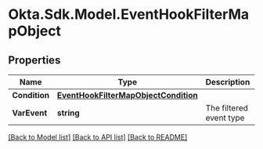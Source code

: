 # Okta.Sdk.Model.EventHookFilterMapObject

## Properties

Name | Type | Description | Notes
------------ | ------------- | ------------- | -------------
**Condition** | [**EventHookFilterMapObjectCondition**](EventHookFilterMapObjectCondition.md) |  | [optional] 
**VarEvent** | **string** | The filtered event type | [optional] 

[[Back to Model list]](../README.md#documentation-for-models) [[Back to API list]](../README.md#documentation-for-api-endpoints) [[Back to README]](../README.md)

